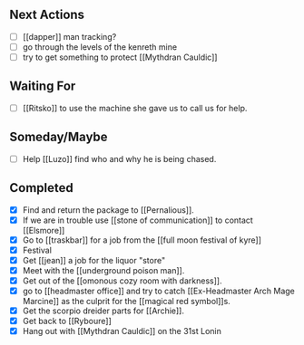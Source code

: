 ## Next Actions
- [ ] [[dapper]] man tracking?
- [ ] go through the levels of the kenreth mine
- [ ] try to get something to protect [[Mythdran Cauldic]]

## Waiting For
- [ ] [[Ritsko]] to use the machine she gave us to call us for help.

## Someday/Maybe
- [ ] Help [[Luzo]] find who and why he is being chased.

## Completed
- [x] Find and return the package to [[Pernalious]]. 
- [x] If we are in trouble use [[stone of communication]] to contact [[Elsmore]]
- [x] Go to [[traskbar]] for a job from the [[full moon festival of kyre]]
- [x] Festival 
- [x] Get [[jean]] a job for the liquor "store"
- [x]  Meet with the [[underground poison man]].
- [x] Get out of the [[omonous cozy room with darkness]].
- [x] go to [[headmaster office]] and try to catch [[Ex-Headmaster Arch Mage Marcine]] as the culprit for the [[magical red symbol]]s.
- [x] Get the scorpio dreider parts for [[Archie]].
- [x] Get back to [[Ryboure]]
- [x] Hang out with [[Mythdran Cauldic]] on the 31st Lonin